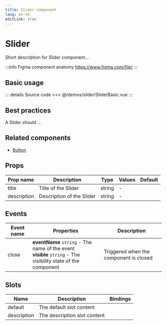 ```yaml
---
title: Slider component
lang: en-US
editLink: true
---
```


# Slider

Short description for Slider component...

:::info Figma component anatomy
https://www.figma.com/file/
:::

## Basic usage

<SliderBasic />

::: details Source code
<<< @/demos/slider/SliderBasic.vue
:::

## Best practices

A Slider should ...

## Related components

- [Button](/components/button/button.doc)

## Props

| Prop name   | Description               | Type   | Values | Default |
| ----------- | ------------------------- | ------ | ------ | ------- |
| title       | Title of the Slider       | string | -      |         |
| description | Description of the Slider | string | -      |         |

## Events

| Event name | Properties                                                                                                      | Description                            |
| ---------- | --------------------------------------------------------------------------------------------------------------- | -------------------------------------- |
| close      | **eventName** `string` - The name of the event<br/>**visible** `string` - The visibility state of the component | Triggered when the component is closed |

## Slots

| Name        | Description                  | Bindings |
| ----------- | ---------------------------- | -------- |
| default     | The default slot content     |          |
| description | The description slot content |          |
